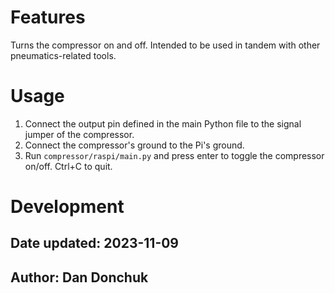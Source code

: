 # Features
Turns the compressor on and off. Intended to be used in tandem with other pneumatics-related tools.

# Usage
1. Connect the output pin defined in the main Python file to the signal jumper of the compressor.
2. Connect the compressor's ground to the Pi's ground.
3. Run `compressor/raspi/main.py` and press enter to toggle the compressor on/off. Ctrl+C to quit.

# Development
## Date updated: 2023-11-09
## Author: Dan Donchuk